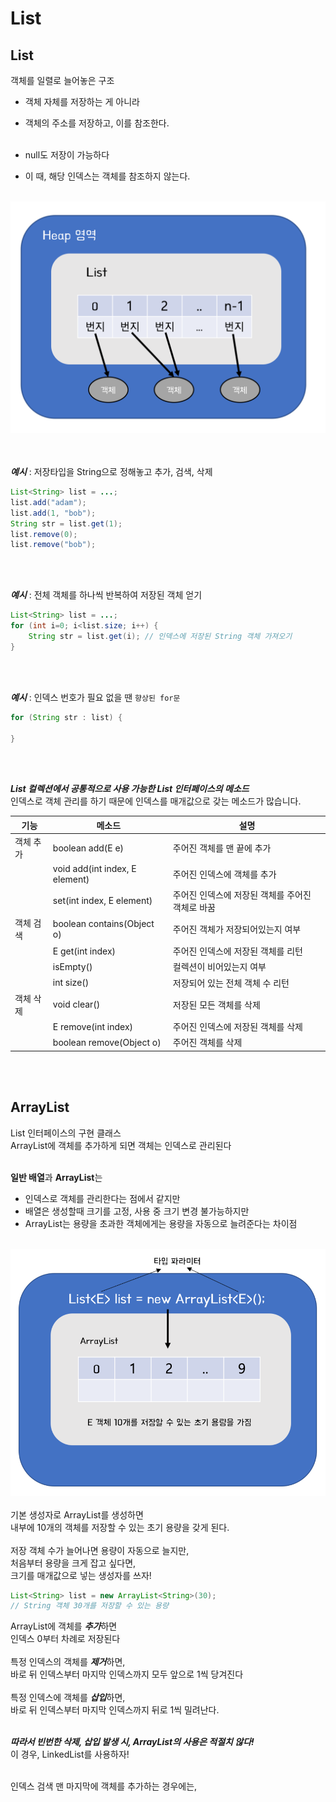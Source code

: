 # List
## List
객체를 일렬로 늘어놓은 구조 <br>

- 객체 자체를 저장하는 게 아니라
- 객체의 주소를 저장하고, 이를 참조한다.
<br> <br>

- null도 저장이 가능하다
- 이 때, 해당 인덱스는 객체를 참조하지 않는다.
<br><br>

<img src='List.png'>
<br><br><br>

***예시*** : 저장타입을 String으로 정해놓고 추가, 검색, 삭제

```java
List<String> list = ...;
list.add("adam");
list.add(1, "bob");
String str = list.get(1);
list.remove(0);
list.remove("bob");
```
<br><br>

***예시*** : 전체 객체를 하나씩 반복하여 저장된 객체 얻기
```java
List<String> list = ...;
for (int i=0; i<list.size; i++) {
    String str = list.get(i); // 인덱스에 저장된 String 객체 가져오기
}
```
<br><br>

***예시*** : 인덱스 번호가 필요 없을 땐 ```향상된 for문```
```java
for (String str : list) {

}
```
<br><br>

***List 컬렉션에서 공통적으로 사용 가능한 List 인터페이스의 메소드*** <br>
인덱스로 객체 관리를 하기 때문에 인덱스를 매개값으로 갖는 메소드가 많습니다.

| 기능 | 메소드 | 설명 |
| --- | --- | --- |
| 객체 추가 | boolean add(E e) | 주어진 객체를 맨 끝에 추가 |
|  | void add(int index, E element) | 주어진 인덱스에 객체를 추가 |
|  | set(int index, E element) | 주어진 인덱스에 저장된 객체를 주어진 객체로 바꿈 |
| 객체 검색 | boolean contains(Object o) | 주어진 객체가 저장되어있는지 여부 |
|  | E get(int index) | 주어진 인덱스에 저장된 객체를 리턴 |
|  | isEmpty() | 컬렉션이 비어있는지 여부 |
|  | int size() | 저장되어 있는 전체 객체 수 리턴 |
| 객체 삭제 | void clear() | 저장된 모든 객체를 삭제 |
|  | E remove(int index) | 주어진 인덱스에 저장된 객체를 삭제 |
|  | boolean remove(Object o) | 주어진 객체를 삭제 |
<br><br>

## ArrayList
List 인터페이스의 구현 클래스 <br>
ArrayList에 객체를 추가하게 되면 객체는 인덱스로 관리된다 <br><br>

**일반 배열**과 **ArrayList**는
- 인덱스로 객체를 관리한다는 점에서 같지만
- 배열은 생성할때 크기를 고정, 사용 중 크기 변경 불가능하지만
- ArrayList는 용량을 초과한 객체에게는 용량을 자동으로 늘려준다는 차이점

<br>
<img src='ArrayList.png'>  <br> <br>
기본 생성자로 ArrayList를 생성하면  <br>
내부에 10개의 객체를 저장할 수 있는 초기 용량을 갖게 된다. <br><br>
저장 객체 수가 늘어나면 용량이 자동으로 늘지만, <br>
처음부터 용량을 크게 잡고 싶다면,  <br>
크기를 매개값으로 넣는 생성자를 쓰자! <br>

```java
List<String> list = new ArrayList<String>(30);
// String 객체 30개를 저장할 수 있는 용량
```

ArrayList에 객체를 ***추가***하면 <br>
인덱스 0부터 차례로 저장된다<br><br>
특정 인덱스의 객체를 ***제거***하면,<br>
바로 뒤 인덱스부터 마지막 인덱스까지 모두 앞으로 1씩 당겨진다<br><br>
특정 인덱스에 객체를 ***삽입***하면,<br>
바로 뒤 인덱스부터 마지막 인덱스까지 뒤로 1씩 밀려난다.<br><br>

***따라서 빈번한 삭제, 삽입 발생 시, ArrayList의 사용은 적절치 않다!*** <br>
이 경우, LinkedList를 사용하자!<br><br>

인덱스 검색 맨 마지막에 객체를 추가하는 경우에는, <br>
